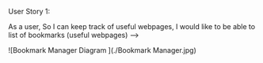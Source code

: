 <!-- Bookmark Manager Exercise  -->

User Story 1:

As a user,
So I can keep track of useful webpages,
I would like to be able to list of bookmarks (useful webpages) -->

![Bookmark Manager Diagram ](./Bookmark Manager.jpg)
